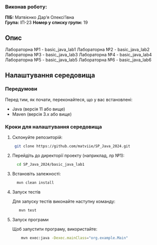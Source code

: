 ### Виконав роботу:
**ПІБ:** Матвієнко Дарʼя Олексіʼївна  
**Група:** ІП-23
**Номер у списку групи:** 19

## Опис
Лабораторна №1 - basic_java_lab1
Лабораторна №2 - basic_java_lab2
Лабораторна №3 - basic_java_lab3
Лабораторна №4 - basic_java_lab4
Лабораторна №5 - basic_java_lab5
Лабораторна №6 - basic_java_lab6

## Налаштування середовища

### Передумови
Перед тим, як почати, переконайтеся, що у вас встановлені:
- Java (версія 11 або вище)
- Maven (версія 3.x або вище)

### Кроки для налаштування середовища

1. Склонуйте репозиторій:
   ```bash
    git clone https://github.com/matviie/SP_Java_2024.git
   ```
   
2. Перейдіть до директорії проекту (наприклад, лр №1):
    ```bash
      cd SP_Java_2024/basic_java_lab1
    ```
   
3. Встановіть залежності:
    ```bash
      mvn clean install
   ```
4. Запуск тестів

   Для запуску тестів виконайте наступну команду:

   ```bash
      mvn test
   ```

5. Запуск програми

    Щоб запустити програму, використайте:

    ```bash
        mvn exec:java -Dexec.mainClass="org.example.Main"
    ```
